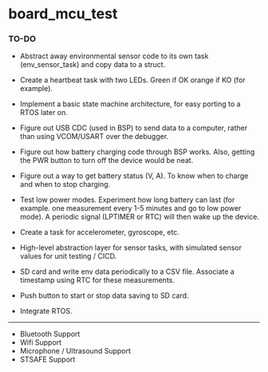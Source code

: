 # board_mcu_test


### TO-DO

- Abstract away environmental sensor code to its own task (env_sensor_task) and copy data to a struct. 

- Create a heartbeat task with two LEDs. Green if OK orange if KO (for example). 

- Implement a basic state machine architecture, for easy porting to a RTOS later on.

- Figure out USB CDC (used in BSP) to send data to a computer, rather than using VCOM/USART over the debugger.

- Figure out how battery charging code through BSP works. Also, getting the PWR button to turn off the device would be neat.
- Figure out a way to get battery status (V, A). To know when to charge and when to stop charging. 

- Test low power modes. Experiment how long battery can last (for example. one measurement every 1-5 minutes and go to low power mode). A periodic signal (LPTIMER or RTC) will then wake up the device.

- Create a task for accelerometer, gyroscope, etc. 

- High-level abstraction layer for sensor tasks, with simulated sensor values for unit testing / CICD.

- SD card and write env data periodically to a CSV file. Associate a timestamp using RTC for these measurements. 

- Push button to start or stop data saving to SD card. 

- Integrate RTOS.

---

- Bluetooth Support
- Wifi Support
- Microphone / Ultrasound Support 
- STSAFE Support

